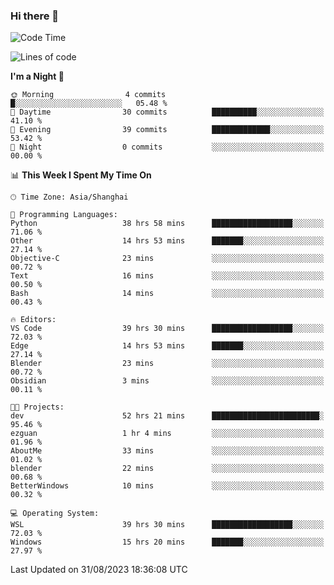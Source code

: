 ### Hi there 👋

<!--
**GwenKaplan/GwenKaplan** is a ✨ _special_ ✨ repository because its `README.md` (this file) appears on your GitHub profile.

Here are some ideas to get you started:

- 🔭 I’m currently working on ...
- 🌱 I’m currently learning ...
- 👯 I’m looking to collaborate on ...
- 🤔 I’m looking for help with ...
- 💬 Ask me about ...
- 📫 How to reach me: ...
- 😄 Pronouns: ...
- ⚡ Fun fact: ...
-->

<!--START_SECTION:waka-->
![Code Time](http://img.shields.io/badge/Code%20Time-517%20hrs%2027%20mins-blue)

![Lines of code](https://img.shields.io/badge/From%20Hello%20World%20I%27ve%20Written-111.7%20thousand%20lines%20of%20code-blue)

**I'm a Night 🦉** 

```text
🌞 Morning                4 commits           █░░░░░░░░░░░░░░░░░░░░░░░░   05.48 % 
🌆 Daytime                30 commits          ██████████░░░░░░░░░░░░░░░   41.10 % 
🌃 Evening                39 commits          █████████████░░░░░░░░░░░░   53.42 % 
🌙 Night                  0 commits           ░░░░░░░░░░░░░░░░░░░░░░░░░   00.00 % 
```


📊 **This Week I Spent My Time On** 

```text
🕑︎ Time Zone: Asia/Shanghai

💬 Programming Languages: 
Python                   38 hrs 58 mins      ██████████████████░░░░░░░   71.06 % 
Other                    14 hrs 53 mins      ███████░░░░░░░░░░░░░░░░░░   27.14 % 
Objective-C              23 mins             ░░░░░░░░░░░░░░░░░░░░░░░░░   00.72 % 
Text                     16 mins             ░░░░░░░░░░░░░░░░░░░░░░░░░   00.50 % 
Bash                     14 mins             ░░░░░░░░░░░░░░░░░░░░░░░░░   00.43 % 

🔥 Editors: 
VS Code                  39 hrs 30 mins      ██████████████████░░░░░░░   72.03 % 
Edge                     14 hrs 53 mins      ███████░░░░░░░░░░░░░░░░░░   27.14 % 
Blender                  23 mins             ░░░░░░░░░░░░░░░░░░░░░░░░░   00.72 % 
Obsidian                 3 mins              ░░░░░░░░░░░░░░░░░░░░░░░░░   00.11 % 

🐱‍💻 Projects: 
dev                      52 hrs 21 mins      ████████████████████████░   95.46 % 
ezguan                   1 hr 4 mins         ░░░░░░░░░░░░░░░░░░░░░░░░░   01.96 % 
AboutMe                  33 mins             ░░░░░░░░░░░░░░░░░░░░░░░░░   01.02 % 
blender                  22 mins             ░░░░░░░░░░░░░░░░░░░░░░░░░   00.68 % 
BetterWindows            10 mins             ░░░░░░░░░░░░░░░░░░░░░░░░░   00.32 % 

💻 Operating System: 
WSL                      39 hrs 30 mins      ██████████████████░░░░░░░   72.03 % 
Windows                  15 hrs 20 mins      ███████░░░░░░░░░░░░░░░░░░   27.97 % 
```


 Last Updated on 31/08/2023 18:36:08 UTC
<!--END_SECTION:waka-->
